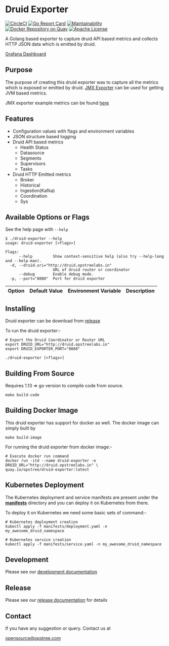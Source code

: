 # Druid Exporter

[![CircleCI](https://circleci.com/gh/opstree/druid-exporter.svg?style=shield)](https://circleci.com/gh/opstree/druid-exporter)
[![Go Report Card](https://goreportcard.com/badge/github.com/opstree/druid-exporter)](https://goreportcard.com/report/github.com/opstree/druid-exporter)
[![Maintainability](https://api.codeclimate.com/v1/badges/f3d9db298411361ca84a/maintainability)](https://codeclimate.com/github/opstree/druid-exporter/maintainability)
[![Docker Repository on Quay](https://img.shields.io/badge/container-ready-green "Docker Repository on Quay")](https://quay.io/repository/opstree/redis-operator)
[![Apache License](https://img.shields.io/badge/License-Apache%202.0-blue.svg)](LICENSE)

A Golang based exporter to capture druid API based metrics and collects HTTP JSON data which is emitted by druid.

[Grafana Dashboard](https://grafana.com/grafana/dashboards/12155)

## Purpose

The purpose of creating this druid exporter was to capture all the metrics which is exposed or emitted by druid. [JMX Exporter](https://github.com/prometheus/jmx_exporter) can be used for getting JVM based metrics.

JMX exporter example metrics can be found [here](https://gist.github.com/iamabhishek-dubey/5ef19d3db9deb25475a80c9ff5c79262)

## Features

- Configuration values with flags and environment variables
- JSON structure based logging
- Druid API based metrics
  - Health Status
  - Datasource
  - Segments
  - Supervisors
  - Tasks
- Druid HTTP Emitted metrics
  - Broker
  - Historical
  - Ingestion(Kafka)
  - Coordination
  - Sys

## Available Options or Flags

See the help page with `--help`

```shell
$ ./druid-exporter --help
usage: druid-exporter [<flags>]

Flags:
      --help         Show context-sensitive help (also try --help-long and --help-man).
  -d, --druid.uri="http://druid.opstreelabs.in"  
                     URL of druid router or coordinator
      --debug        Enable debug mode.
  -p, --port="8080"  Port for druid exporter
```

| **Option** | **Default Value** | **Environment Variable** | **Description** |
|------------|-------------------|--------------------------|-----------------|

## Installing

Druid exporter can be download from [release](https://github.com/opstree/druid-exporter/releases)

To run the druid exporter:-

```shell
# Export the Druid Coordinator or Router URL
export DRUID_URL="http://druid.opstreelabs.in"
export DRUID_EXPORTER_PORT="8080"

./druid-exporter [<flags>]
```

## Building From Source

Requires 1.13 => go version to compile code from source.

```shell
make build-code
```

## Building Docker Image

This druid exporter has support for docker as well. The docker image can simply built by

```shell
make build-image
```

For running the druid exporter from docker image:-

```shell
# Execute docker run command
docker run -itd --name druid-exporter -e DRUID_URL="http://druid.opstreelabs.in" \
quay.io/opstree/druid-exporter:latest
```

## Kubernetes Deployment

The Kubernetes deployment and service manifests are present under the **[manifests](./manifets)** directory and you can deploy it on Kubernetes from there.

To deploy it on Kubernetes we need some basic sets of command:-

```shell
# Kubernetes deployment creation
kubectl apply -f manifests/deployment.yaml -n my_awesome_druid_namespace

# Kubernetes service creation
kubectl apply -f manifests/service.yaml -n my_awesome_druid_namespace
```

## Development

Please see our [development documentation](./DEVELOPMENT.md)

## Release

Please see our [release documentation](./CHANGELOG.md) for details

## Contact

If you have any suggestion or query. Contact us at

opensource@opstree.com
